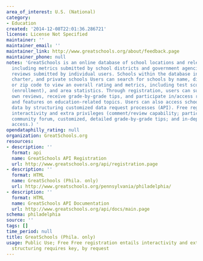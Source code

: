 ```yaml
---
area_of_interest: U.S. (National)
category:
- Education
created: '2014-12-08T22:01:36.286721'
license: License Not Specified
maintainer: ''
maintainer_email: ''
maintainer_link: http://www.greatschools.org/about/feedback.page
maintainer_phone: null
notes: 'GreatSchools is an online database of school locations and relevant information,
  including metrics submitted by school districts and government agencies and school
  reviews submitted by individual users. Schools within the database include public,
  charter, and private schools Users can search for schools by name, district, county,
  or zip code to view an overall rating and metrics, including test scores, demographics
  (enrollment), and area statistics. Through registration, users can submit their
  own reviews, receive grade-by-grade tips, and participate in/access reserved articles
  and features on education-related topics. Users can also access school/education
  data by structuring customized data request processes (API). Free registration entails
  interactivity and extra privileges (comment/review capability; participation in
  community forum, customized, detailed grade-by-grade tips; and in-depth article
  access.) '
opendataphilly_rating: null
organization: GreatSchools.org
resources:
- description: ''
  format: api
  name: GreatSchools API Registration
  url: http://www.greatschools.org/api/registration.page
- description: ''
  format: HTML
  name: GreatSchools (Phila. only)
  url: http://www.greatschools.org/pennsylvania/philadelphia/
- description: ''
  format: HTML
  name: GreatSchools API Documentation
  url: http://www.greatschools.org/api/docs/main.page
schema: philadelphia
source: ''
tags: []
time_period: null
title: GreatSchools (Phila. only)
usage: Public Use; Free Free registration entails interactivity and extra privilegesAPI
  structuring requires key, by request
---
```

